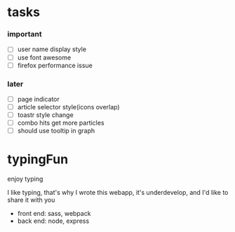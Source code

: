 # tasks

### important
- [ ] user name display style
- [ ] use font awesome
- [ ] firefox performance issue

### later
- [ ] page indicator
- [ ] article selector style(icons overlap)
- [ ] toastr style change
- [ ] combo hits get more particles
- [ ] should use tooltip in graph

# typingFun
enjoy typing

I like typing, that's why I wrote this webapp, it's underdevelop, and I'd like to share it with you

* front end: sass, webpack
* back end: node, express


